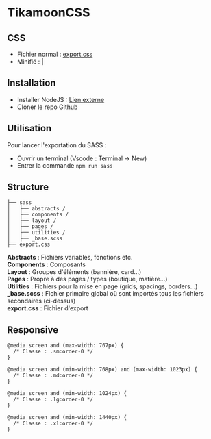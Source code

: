 # TikamoonCSS

## CSS
 - Fichier normal : [export.css](https://github.com/pierredelattre/tikamooncss/blob/main/export.css)
 - Minifié : | 

## Installation
 - Installer NodeJS : [Lien externe](https://nodejs.org/en/download/current)
 - Cloner le repo Github
  
## Utilisation
Pour lancer l'exportation du SASS :
 - Ouvrir un terminal (Vscode : Terminal -> New)
 - Entrer la commande ```npm run sass```
  
## Structure
```
├── sass
│   ├── abstracts /
│   ├── components /
│   ├── layout /
│   ├── pages /
│   ├── utilities /
│   ├── _base.scss
├── export.css
```

**Abstracts** : Fichiers variables, fonctions etc.  
**Components** : Composants  
**Layout** : Groupes d'éléments (bannière, card...)  
**Pages** : Propre à des pages / types (boutique, matière...)  
**Utilities** : Fichiers pour la mise en page (grids, spacings, borders...)  
**_base.scss** : Fichier primaire global où sont importés tous les fichiers secondaires (ci-dessus)  
**export.css** : Fichier d'export

## Responsive
```
@media screen and (max-width: 767px) {
  /* Classe : .sm:order-0 */
}

@media screen and (min-width: 768px) and (max-width: 1023px) {
  /* Classe : .md:order-0 */
}

@media screen and (min-width: 1024px) {
  /* Classe : .lg:order-0 */
}

@media screen and (min-width: 1440px) {
  /* Classe : .xl:order-0 */
}
```
